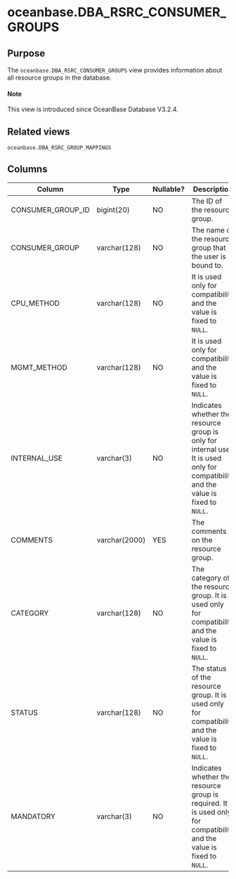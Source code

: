 # oceanbase.DBA_RSRC_CONSUMER_GROUPS

## Purpose

The `oceanbase.DBA_RSRC_CONSUMER_GROUPS` view provides information about all resource groups in the database. 

<main id="notice" type='explain'>
  <h4>Note</h4>
  <p>This view is introduced since OceanBase Database V3.2.4. </p>
</main>

## Related views

`oceanbase.DBA_RSRC_GROUP_MAPPINGS`

## Columns

| Column | Type | Nullable? | Description |
|-------------------|----------------|------------|--------------------------------------|
| CONSUMER_GROUP_ID | bigint(20) | NO | The ID of the resource group.  |
| CONSUMER_GROUP | varchar(128) | NO | The name of the resource group that the user is bound to.  |
| CPU_METHOD | varchar(128) | NO | It is used only for compatibility and the value is fixed to `NULL`.  |
| MGMT_METHOD | varchar(128) | NO | It is used only for compatibility and the value is fixed to `NULL`.  |
| INTERNAL_USE | varchar(3) | NO | Indicates whether the resource group is only for internal use. It is used only for compatibility and the value is fixed to `NULL`.  |
| COMMENTS | varchar(2000) | YES | The comments on the resource group.  |
| CATEGORY | varchar(128) | NO | The category of the resource group. It is used only for compatibility and the value is fixed to `NULL`.  |
| STATUS | varchar(128) | NO | The status of the resource group. It is used only for compatibility and the value is fixed to `NULL`.  |
| MANDATORY | varchar(3) | NO | Indicates whether the resource group is required. It is used only for compatibility and the value is fixed to `NULL`.  |
